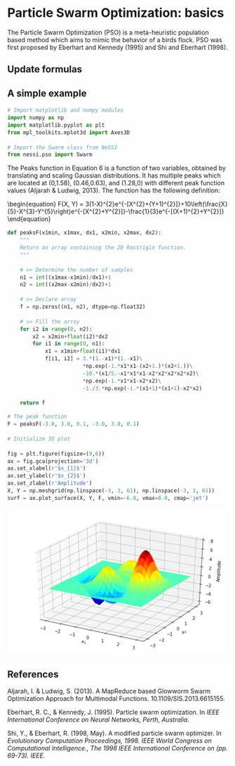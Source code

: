 
# Particle Swarm Optimization: basics

The Particle Swarm Optimization (PSO) is a meta-heuristic population based method which aims to mimic the behavior of a birds flock.
PSO was first proposed by Eberhart and Kennedy (1995) and Shi and Eberhart (1998).

## Update formulas

## A simple example


```python
# Import matplotlib and numpy modules
import numpy as np
import matplotlib.pyplot as plt
from mpl_toolkits.mplot3d import Axes3D

# Import the Swarm class from NeSSI
from nessi.pso import Swarm
```

The Peaks function in Equation 6 is a function of two
variables,  obtained  by  translating  and  scaling  Gaussian
distributions.  It  has  multiple  peaks  which  are  located
at  (0,1.58),  (0.46,0.63),  and  (1.28,0)  with  different  peak
function values (Aljarah & Ludwig, 2013). The function has the following definition: 

\begin{equation}
    F(X, Y) = 3(1-X)^{2}e^{-[X^{2}+(Y+1)^{2}]}+10\left(\frac{X}{5}-X^{3}-Y^{5}\right)e^{-[X^{2}+Y^{2}]}-\frac{1}{3}e^{-[(X+1)^{2}+Y^{2}]}
\end{equation}


```python
def peaksF(x1min, x1max, dx1, x2min, x2max, dx2):
    """
    Return an array containing the 2D Rastrigin function.
    """

    # >> Determine the number of samples
    n1 = int((x1max-x1min)/dx1)+1
    n2 = int((x2max-x2min)/dx2)+1

    # >> Declare array
    f = np.zeros((n1, n2), dtype=np.float32)

    # >> Fill the array
    for i2 in range(0, n2):
        x2 = x2min+float(i2)*dx2
        for i1 in range(0, n1):
            x1 = x1min+float(i1)*dx1
            f[i1, i2] = 3.*(1.-x1)*(1.-x1)\
                        *np.exp(-1.*x1*x1-(x2+1.)*(x2+1.))\
                        -10.*(x1/5.-x1*x1*x1-x2*x2*x2*x2*x2)\
                        *np.exp(-1.*x1*x1-x2*x2)\
                        -1./3.*np.exp(-1.*(x1+1)*(x1+1)-x2*x2)

    return f
```


```python
# The peak function
F = peaksF(-3.0, 3.0, 0.1, -3.0, 3.0, 0.1)

# Initialize 3D plot

fig = plt.figure(figsize=(9,6))
ax = fig.gca(projection='3d')
ax.set_xlabel(r'$x_{1}$')
ax.set_ylabel(r'$x_{2}$')
ax.set_zlabel(r'Amplitude')
X, Y = np.meshgrid(np.linspace(-3, 3, 61), np.linspace(-3, 3, 61))
surf = ax.plot_surface(X, Y, F, vmin=-6.0, vmax=8.0, cmap='jet')
```


![png](output_7_0.png)


## References

Aljarah, I. & Ludwig, S. (2013). A MapReduce based Glowworm Swarm Optimization Approach for Multimodal Functions. 10.1109/SIS.2013.6615155. 

Eberhart, R. C., & Kennedy, J. (1995). Particle swarm optimization. In *IEEE International Conference on Neural Networks, Perth, Australia.*

Shi, Y., & Eberhart, R. (1998, May). A modified particle swarm optimizer. In *Evolutionary Computation Proceedings, 1998. IEEE World Congress on Computational Intelligence., The 1998 IEEE International Conference on (pp. 69-73). IEEE.*
